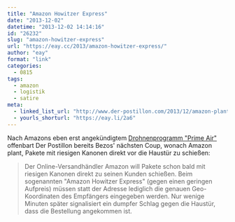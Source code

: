 ```yaml
---
title: "Amazon Howitzer Express"
date: "2013-12-02"
datetime: "2013-12-02 14:14:16"
id: "26232"
slug: "amazon-howitzer-express"
url: "https://eay.cc/2013/amazon-howitzer-express/"
author: "eay"
format: "link"
categories:
  - 0815
tags:
  - amazon
  - logistik
  - satire
meta:
  - linked_list_url: "http://www.der-postillon.com/2013/12/amazon-plant-pakete-mit-riesigen.html"
  - yourls_shorturl: "https://eay.li/2a6"
---
```


Nach Amazons eben erst angekündigtem [Drohnenprogramm "Prime Air"](//eay.cc/2013/amazon-prime-air/) offenbart Der Postillon bereits Bezos' nächsten Coup, wonach Amazon plant, Pakete mit riesigen Kanonen direkt vor die Haustür zu schießen:

> Der Online-Versandhändler Amazon will Pakete schon bald mit riesigen Kanonen direkt zu seinen Kunden schießen. Beim sogenannten "Amazon Howitzer Express" (gegen einen geringen Aufpreis) müssen statt der Adresse lediglich die genauen Geo-Koordinaten des Empfängers eingegeben werden. Nur wenige Minuten später signalisiert ein dumpfer Schlag gegen die Haustür, dass die Bestellung angekommen ist.
